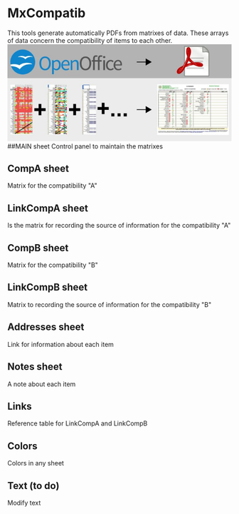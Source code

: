 # MxCompatib
This tools generate automatically PDFs from matrixes of data. These arrays of data concern the compatibility of items to each other.
[![ ](https://github.com/valcavi/MxCompatib/raw/master/img01.jpg)](#features)
##MAIN sheet
Control panel to maintain the matrixes
## CompA sheet
Matrix for the compatibility "A"
## LinkCompA sheet
Is the matrix for recording the source of information for the compatibility "A"
## CompB sheet
Matrix for the compatibility "B"
## LinkCompB sheet
Matrix to recording the source of information for the compatibility "B"
## Addresses sheet
Link for information about each item
## Notes sheet
A note about each item
## Links
Reference table for LinkCompA and LinkCompB
## Colors
Colors in any sheet
## Text (to do)
Modify text
